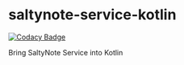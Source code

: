 # saltynote-service-kotlin

[![Codacy Badge](https://app.codacy.com/project/badge/Grade/c8d2d08e89f54d85a852586dd927dc1a)](https://app.codacy.com/gh/SaltyNote/saltynote-service-kotlin/dashboard?utm_source=gh&utm_medium=referral&utm_content=&utm_campaign=Badge_grade)

Bring SaltyNote Service into Kotlin
